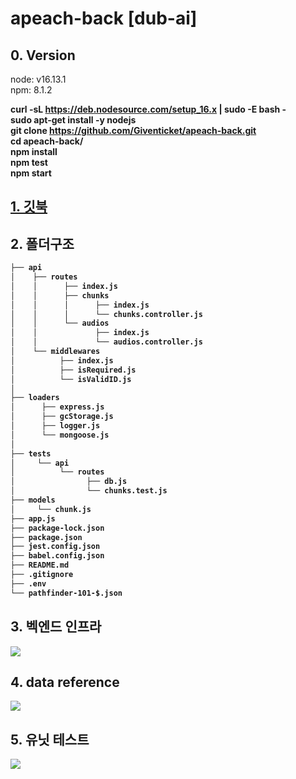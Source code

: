 # apeach-back [dub-ai]
## 0. Version
node: v16.13.1
<br/>
npm: 8.1.2

<b>curl -sL https://deb.nodesource.com/setup_16.x | sudo -E bash -<b/>
<br/>
<b>sudo apt-get install -y nodejs<b/>
<br/>
<b>git clone https://github.com/Giventicket/apeach-back.git<b/>
<br/>
<b>cd apeach-back/<b/>
<br/>
<b>npm install<b/>
<br/>
<b>npm test<b/>
<br/>
<b>npm start<b/>
  
## <a href="https://seo-jun-pyo.gitbook.io/apeach-back/"> 1. 깃북 <a/>

## 2. 폴더구조
```bash
├── api
│    ├── routes
│    │      ├── index.js
│    │      ├── chunks
│    │      │      ├── index.js
│    │      │      └── chunks.controller.js
│    │      └── audios
│    │             ├── index.js
│    │             └── audios.controller.js
│    └── middlewares  
│          ├── index.js
│          ├── isRequired.js
│          └── isValidID.js
│
├── loaders
│      ├── express.js
│      ├── gcStorage.js
│      ├── logger.js
│      └── mongoose.js
│  
├── tests
│     └── api
│          └── routes
│                ├── db.js
│                └── chunks.test.js
├── models
│     └── chunk.js
├── app.js
├── package-lock.json
├── package.json
├── jest.config.json
├── babel.config.json
├── README.md
├── .gitignore
├── .env
└── pathfinder-101-$.json
``` 
## 3. 벡엔드 인프라
<image src="https://user-images.githubusercontent.com/39179946/148075429-0e935de1-cd7d-46c5-8acf-0eef86cd8595.jpeg"/>
  
## 4. data reference
<image src="https://user-images.githubusercontent.com/39179946/148674584-9dd9e605-959f-43d6-bbfc-4a687919e812.png"/>

## 5. 유닛 테스트
<image src="https://user-images.githubusercontent.com/39179946/148551241-49fdd83b-7bc7-4538-a061-6d4a2d9eb23d.png"/>
